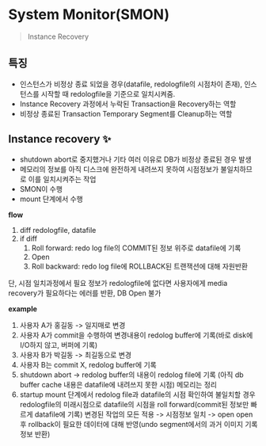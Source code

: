 # System Monitor(**SMON**)

> Instance Recovery

## 특징

- 인스턴스가 비정상 종료 되었을 경우(datafile, redologfile의 시점차이 존재), 인스턴스를 시작할 때 redologfile을 기준으로 일치시켜줌.
- Instance Recovery 과정에서 누락된 Transaction을 Recovery하는 역할
- 비정상 종료된 Transaction Temporary Segment를 Cleanup하는 역할

## Instance recovery ✨

- shutdown abort로 중지했거나 기타 여러 이유로 DB가 비정상 종료된 경우 발생
- 메모리의 정보를 아직 디스크에 완전하게 내려쓰지 못하여 시점정보가 불일치하므로 이를 일치시켜주는 작업
- SMON이 수행
- mount 단계에서 수행

**flow**

1. diff redologfile, datafile
2. if diff
   1. Roll forward: redo log file의 COMMIT된 정보 위주로 datafile에 기록
   2. Open
   3. Roll backward: redo log file에 ROLLBACK된 트랜잭션에 대해 자원반환


단, 시점 일치과정에서 필요 정보가 redologfile에 없다면 사용자에게 media recovery가 필요하다는 에러를 반환, DB Open 불가

**example**

1. 사용자 A가 홍길동 -> 일지매로 변경
2. 사용자 A가 commit을 수행하여 변경내용이 redolog buffer에 기록(바로 disk에 I/O하지 않고, 버퍼에 기록)
3. 사용자 B가 박길동 -> 최길동으로 변경
4. 사용자 B는 commit X, redolog buffer에 기록
5. shutdown abort -> redolog buffer의 내용이 redolog file에 기록
   (아직 db buffer cache 내용은 datafile에 내려쓰지 못한 시점)
   메모리는 정리
6. startup
   mount 단계에서 redolog file과 datafile의 시점 확인하여 불일치할 경우
   redologfile의 미래시점으로 datafile의 시점을 roll forward(commit된 정보만 빠르게 datafile에 기록)
   변경된 작업의 모든 적용 -> 시점정보 일치 -> open
   open 후 rollback이 필요한 데이터에 대해 반영(undo segment에서의 과거 이미지 기록 정보 반환)